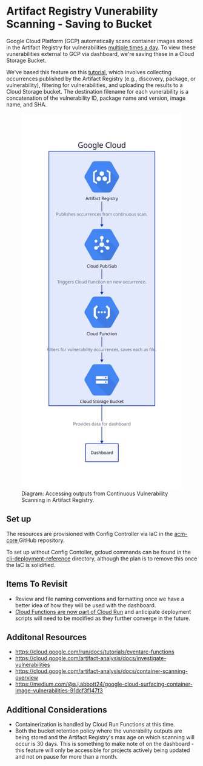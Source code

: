 # Artifact Registry Vunerability Scanning - Saving to Bucket

Google Cloud Platform (GCP) automatically scans container images stored in the Artifact Registry for vulnerabilities [multiple times a day](https://cloud.google.com/artifact-analysis/docs/container-scanning-overview). To view these vunerabilities external to GCP via dashboard, we're saving these in a Cloud Storage Bucket.

We've based this feature on this [tutorial](https://medium.com/google-cloud/centrally-managing-artifact-registry-container-image-vulnerabilities-on-google-cloud-part-one-d86fb4791601), which involves collecting occurrences published by the Artifact Registry (e.g., discovery, package, or vulnerability), filtering for vulnerabilities, and uploading the results to a Cloud Storage bucket. The destination filename for each vunerability is a concatenation of the vulnerability ID, package name and version, image name, and SHA.

<figure>
  <img src="../diagrams/vuln-scanning-artifact-registry.svg" 
       alt="Pub/Sub picks up occurrences from continuously scanned Artifact Registry. The Cloud Function, which is subscribed to the Pub/Sub occurrence topic, filters and processes these occurrences and saves them to a Google Cloud Storage bucket." 
       width="450" />
  <figcaption>
    Diagram: Accessing outputs from Continuous Vulnerability Scanning in Artifact Registry.
  </figcaption>
</figure>

## Set up

The resources are provisioned with Config Controller via IaC in the [acm-core ](https://github.com/PHACDataHub/acm-core/tree/main/DMIA-PHAC/Experimentation/ph-safeinputs) GitHub repository.

To set up without Config Contoller, gcloud commands can be found in the [cli-deployment-reference](./cli-deployment-reference/init.sh) directory, although the plan is to remove this once the IaC is solidified.

## Items To Revisit

- Review and file naming conventions and formatting once we have a better idea of how they will be used with the dashboard.
- [Cloud Functions are now part of Cloud Run](https://cloud.google.com/blog/products/serverless/google-cloud-functions-is-now-cloud-run-functions?_gl=1*5tvv8f*_ga*MzIwMDg1MDAyLjE3MTQ3Njc0NzE.*_ga_WH2QY8WWF5*MTcyOTYwOTIwOC4yNTIuMS4xNzI5NjA5NDEyLjU5LjAuMA..) and anticipate deployment scripts will need to be modified as they further converge in the future.

## Additonal Resources

- https://cloud.google.com/run/docs/tutorials/eventarc-functions
- https://cloud.google.com/artifact-analysis/docs/investigate-vulnerabilities
- https://cloud.google.com/artifact-analysis/docs/container-scanning-overview
- https://medium.com/@a.j.abbott24/google-cloud-surfacing-container-image-vulnerabilities-91dcf3f147f3

## Additional Considerations

- Containerization is handled by Cloud Run Functions at this time.
- Both the bucket retention policy where the vunerability outputs are being stored and the Artifact Registry's max age on which scanning will occur is 30 days. This is something to make note of on the dashboard - this feature will only be accessible for projects actively being updated and not on pause for more than a month.
